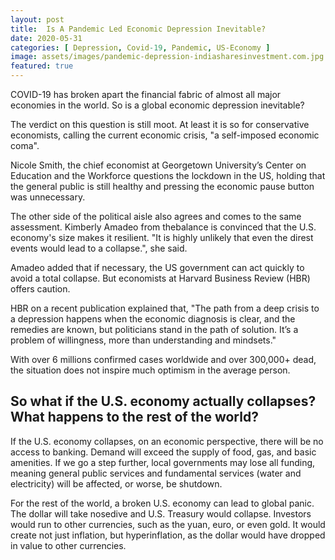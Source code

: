```yaml
---
layout: post
title:  Is A Pandemic Led Economic Depression Inevitable?
date: 2020-05-31
categories: [ Depression, Covid-19, Pandemic, US-Economy ]
image: assets/images/pandemic-depression-indiasharesinvestment.com.jpg	
featured: true
---
```


COVID-19 has broken apart the financial fabric of almost all major economies in the world. So is a global economic depression inevitable?

The verdict on this question is still moot. At least it is so for conservative economists, calling the current economic crisis, "a self-imposed economic coma". 

Nicole Smith, the chief economist at Georgetown University’s Center on Education and the Workforce questions the lockdown in the US, holding that the general public is still healthy and pressing the economic pause button was unnecessary. 

The other side of the political aisle also agrees and comes to the same assessment. Kimberly Amadeo from thebalance is convinced that the U.S. economy's size makes it resilient. "It is highly unlikely that even the direst events would lead to a collapse.", she said.  

Amadeo added that if necessary, the US government can act quickly to avoid a total collapse. But economists at Harvard Business Review (HBR) offers caution. 

HBR on a recent publication explained that, "The path from a deep crisis to a depression happens when the economic diagnosis is clear, and the remedies are known, but politicians stand in the path of solution. It’s a problem of willingness, more than understanding and mindsets." 

With over 6 millions confirmed cases worldwide and over 300,000+ dead, the situation does not inspire much optimism in the average person.

## So what if the U.S. economy actually collapses? What happens to the rest of the world?

If the U.S. economy collapses, on an economic perspective, there will be no access to banking. Demand will exceed the supply of food, gas, and basic amenities. If we go a step further, local governments may lose all funding, meaning general public services and fundamental services (water and electricity) will be affected, or worse, be shutdown.

For the rest of the world, a broken U.S. economy can lead to global panic. The dollar will take nosedive and U.S. Treasury would collapse.  Investors would run to other currencies, such as the yuan, euro, or even gold. It would create not just inflation, but hyperinflation, as the dollar would have dropped in value to other currencies.
